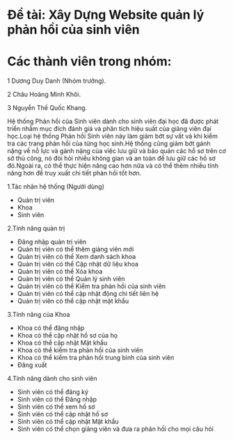 # Đề tài: Xây Dựng Website quản lý phản hồi của sinh viên

# Các thành viên trong nhóm:
  1 Dương Duy Danh (Nhóm trưởng). 
  
  2 Châu Hoàng Minh Khôi.
  
  3 Nguyễn Thế Quốc Khang.
  
Hệ thống Phản hồi của Sinh viên dành cho sinh viên đại học đã được phát triển nhằm mục đích đánh giá và phân tích hiệu suất của giảng viên đại học.Loại hệ thống Phản hồi Sinh viên này làm giảm bớt sự vất vả khi kiểm tra các trang phản hồi của từng học sinh.Hệ thống cũng giảm bớt gánh nặng về nỗ lực và gánh nặng của việc lưu giữ và bảo quản các hồ sơ trên cơ sở thủ công, nó đòi hỏi nhiều không gian và an toàn để lưu giữ các hồ sơ đó.Ngoài ra, có thể thực hiện nâng cao hơn nữa và có thể thêm nhiều tính năng hơn để truy xuất chi tiết phản hồi tốt hơn.

1.Tác nhân hệ thống (Người dùng)
- Quản trị viên
- Khoa
- Sinh viên

2.Tính năng quản trị
- Đăng nhập quản trị viên
- Quản trị viên có thể thêm giảng viên mới
- Quản trị viên có thể Xem danh sách khoa
- Quản trị viên có thể Cập nhật dữ liệu khoa
- Quản trị viên có thể Xóa khoa
- Quản trị viên có thể Quản lý sinh viên
- Quản trị viên có thể Kiểm tra phản hồi của sinh viên
- Quản trị viên có thể cập nhật động chi tiết liên hệ
- Quản trị viên có thể cập nhật mật khẩu

3.Tính năng của Khoa
- Khoa có thể đăng nhập
- Khoa có thể cập nhật hồ sơ của họ
- Khoa có thể cập nhật Mật khẩu
- Khoa có thể kiểm tra phản hồi của sinh viên
- Khoa có thể kiểm tra phản hồi trung bình của sinh viên
- Đăng xuất

4.Tính năng dành cho sinh viên
- Sinh viên có thể đăng ký
- Sinh viên có thể Đăng nhập
- Sinh viên có thể xem hồ sơ
- Sinh viên có thể cập nhật hồ sơ
- Sinh viên có thể cập nhật Mật khẩu
- Sinh viên có thể chọn giảng viên và đưa ra phản hồi cho mọi câu hỏi
